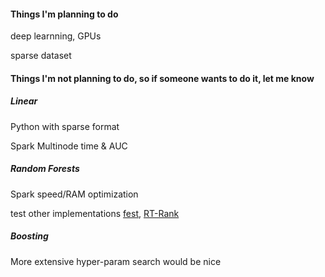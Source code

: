 


#### Things I'm planning to do

deep learnning, GPUs

sparse dataset



#### Things I'm not planning to do, so if someone wants to do it, let me know 



##### Linear

Python with sparse format

Spark Multinode time & AUC




##### Random Forests

Spark speed/RAM optimization

test other implementations [fest](http://lowrank.net/nikos/fest/), 
[RT-Rank](https://sites.google.com/site/rtranking/home)


##### Boosting

More extensive hyper-param search would be nice

